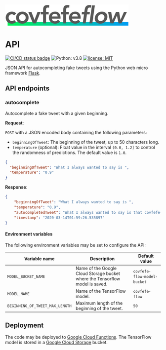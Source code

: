 <img src="../design/logo/covfefe-flow-logo.png" alt="covfefe-flow logo" style="max-width:100%;" width="400px" height="70px">

# API

[![CI/CD status badge](https://github.com/FranzDiebold/covfefe-flow/workflows/CI/CD/badge.svg)](https://github.com/FranzDiebold/covfefe-flow/actions?query=workflow%3ACI%2FCD)
![Python: v3.8](https://img.shields.io/badge/Python-v3.8-%234584b6.svg)
[![license: MIT](https://img.shields.io/badge/license-MIT-brightgreen.svg)](../LICENSE)

JSON API for autocompleting fake tweets using the Python web micro framework [Flask](https://github.com/pallets/flask/).

## API endpoints

### autocomplete

Autocomplete a fake tweet with a given beginning.

**Request**:

`POST` with a JSON encoded body containing the following parameters:

- `beginningOfTweet`: The beginning of the tweet, up to 50 characters long.
- `temperature` (optional): Float value in the interval `(0.0, 1.2]` to control the randomness of predictions. The default value is `1.0`.

```json
{
  "beginningOfTweet": "What I always wanted to say is ",
  "temperature": "0.9"
}
```

**Response**:

```json
{
    "beginningOfTweet": "What I always wanted to say is ",
    "temperature": "0.9",
    "autocompletedTweet": "What I always wanted to say is that covfefe-flow is a pretty nice project. 🍦",
    "timestamp": "2020-03-14T01:59:26.535897"
}
```

#### Environment variables

The following environment variables may be set to configure the API:

| Variable name                   | Description                                                                  | Default value               |
|---------------------------------|------------------------------------------------------------------------------|-----------------------------|
| `MODEL_BUCKET_NAME`             | Name of the Google Cloud Storage bucket where the Tensorflow model is saved. | `covfefe-flow-model-bucket` |
| `MODEL_NAME`                    | Name of the TensorFlow model.                                                | `covfefe-flow`              |
| `BEGINNING_OF_TWEET_MAX_LENGTH` | Maximum length of the beginning of the tweet.                                | `50`                        |

## Deployment

The code may be deployed to [Google Cloud Functions](https://cloud.google.com/functions).
The TensorFlow model is stored in a [Google Cloud Storage](https://cloud.google.com/) bucket.

